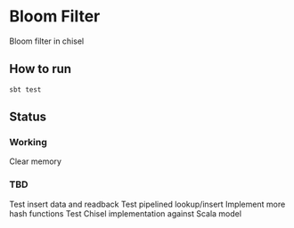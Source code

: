 # Bloom Filter

Bloom filter in chisel

## How to run
```sbt test```

## Status
### Working
Clear memory

### TBD
Test insert data and readback
Test pipelined lookup/insert
Implement more hash functions
Test Chisel implementation against Scala model